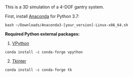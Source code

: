 This is a 3D simulation of a 4-DOF gantry system.

First, install [Anaconda](https://www.anaconda.com/) for Python 3.7:

```console
bash ~/Downloads/Anaconda3-[your_version]-Linux-x86_64.sh
```

**Required Python external packages:**

1. [VPython](https://www.vpython.org/)

```console
conda install -c conda-forge vpython
```

2. [Tkinter](https://docs.python.org/3/library/tkinter.html)

```console
conda install -c conda-forge tk
```
